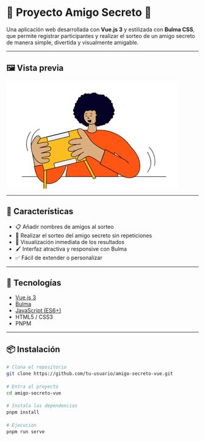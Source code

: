 # 🎁 Proyecto Amigo Secreto 🎉

Una aplicación web desarrollada con **Vue.js 3** y estilizada con **Bulma CSS**, que permite registrar participantes y realizar el sorteo de un amigo secreto de manera simple, divertida y visualmente amigable.

---

## 🖼️ Vista previa

![Demo de la App](./src/assets/amigo-secreto.png)

---

## 🧠 Características

- 📋 Añadir nombres de amigos al sorteo
- 🔀 Realizar el sorteo del amigo secreto sin repeticiones
- 🧾 Visualización inmediata de los resultados
- 🖌️ Interfaz atractiva y responsive con Bulma
- ✅ Fácil de extender o personalizar

---

## 🚀 Tecnologías

- [Vue.js 3](https://vuejs.org/)
- [Bulma](https://bulma.io/)
- [JavaScript (ES6+)](https://developer.mozilla.org/en-US/docs/Web/JavaScript)
- HTML5 / CSS3
- PNPM

---

## 📦 Instalación

```bash
# Clona el repositorio
git clone https://github.com/tu-usuario/amigo-secreto-vue.git

# Entra al proyecto
cd amigo-secreto-vue

# Instala las dependencias
pnpm install

# Ejecucion
pnpm run serve
